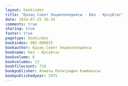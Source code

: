 ```yaml
---
layout: bookindex
title: "Қазақ Совет Энциклопедиясы - Көз - Қосүйтас"
date: 2014-07-25 16:34
comments: true
sharing: true
footer: true
pagetype: bookindex
bookindex: 002-000015
bookauthor: Қазақ Совет Энциклопедиясы
bookname: Көз - Қосүйтас
bookvolume: 6
bookvolumes: 13
bookfilecount: 718
bookpublisher: Алматы Полиграфия Комбинаты
bookpublishedyear: 1975
---
```

